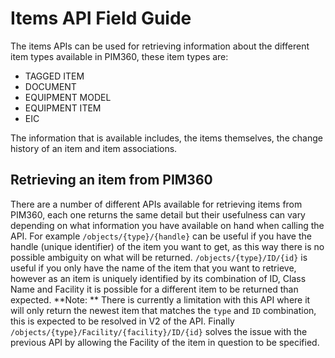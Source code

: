 # Items API Field Guide

The items APIs can be used for retrieving information about the different item types available in PIM360, these item types are:
* TAGGED ITEM
* DOCUMENT
* EQUIPMENT MODEL
* EQUIPMENT ITEM
* EIC

The information that is available includes, the items themselves, the change history of an item and item associations.

## Retrieving an item from PIM360

There are a number of different APIs available for retrieving items from PIM360, each one returns the same detail but their usefulness can vary depending on what information you have available on hand when calling the API. For example `/objects/{type}/{handle}` can be useful if you have the handle (unique identifier) of the item you want to get, as this way there is no possible ambiguity on what will be returned. `/objects/{type}/ID/{id}` is useful if you only have the name of the item that you want to retrieve, however as an item is uniquely identified by its combination of ID, Class Name and Facility it is possible for a different item to be returned than expected. **Note: ** There is currently a limitation with this API where it will only return the newest item that matches the `type` and `ID` combination, this is expected to be resolved in V2 of the API. Finally `/objects/{type}/Facility/{facility}/ID/{id}` solves the issue with the previous API by allowing the Facility of the item in question to be specified.
